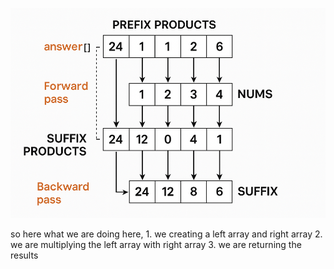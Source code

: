 
![alt text](200a429f-064b-4101-bd42-551aa0d60a27_1744181546.4590244.png)


so here what we are doing here,
    1. we creating a  left array and right array
    2. we are multiplying the left array with right array
    3. we are returning the results
